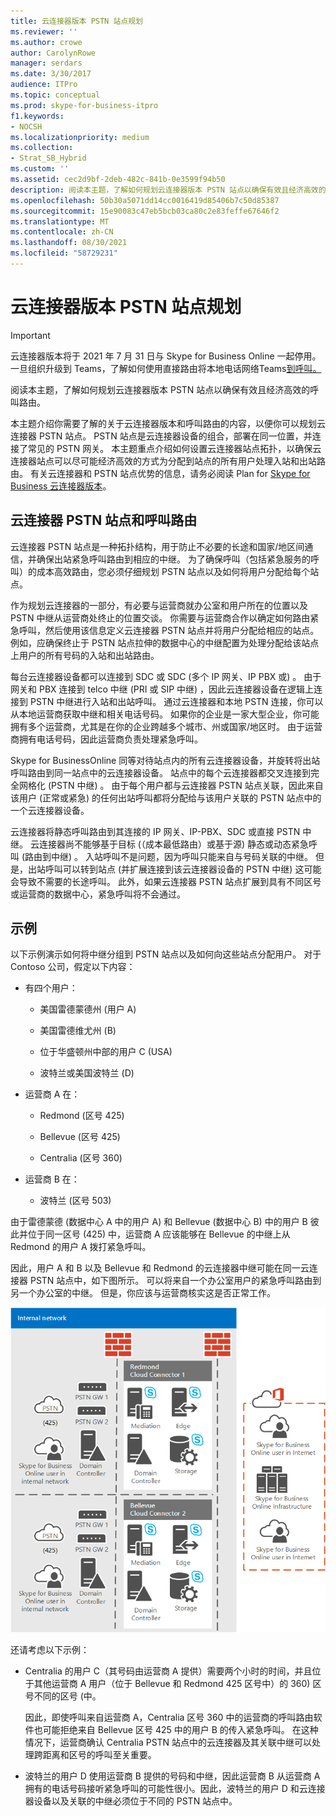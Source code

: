 ```yaml
---
title: 云连接器版本 PSTN 站点规划
ms.reviewer: ''
ms.author: crowe
author: CarolynRowe
manager: serdars
ms.date: 3/30/2017
audience: ITPro
ms.topic: conceptual
ms.prod: skype-for-business-itpro
f1.keywords:
- NOCSH
ms.localizationpriority: medium
ms.collection:
- Strat_SB_Hybrid
ms.custom: ''
ms.assetid: cec2d9bf-2deb-482c-841b-0e3599f94b50
description: 阅读本主题，了解如何规划云连接器版本 PSTN 站点以确保有效且经济高效的呼叫路由。
ms.openlocfilehash: 50b30a5071dd14cc0016419d85406b7c50d85387
ms.sourcegitcommit: 15e90083c47eb5bcb03ca80c2e83feffe67646f2
ms.translationtype: MT
ms.contentlocale: zh-CN
ms.lasthandoff: 08/30/2021
ms.locfileid: "58729231"
---
```

# <a name="plan-for-cloud-connector-edition-pstn-sites"></a>云连接器版本 PSTN 站点规划

> [!Important]
> 云连接器版本将于 2021 年 7 月 31 日与 Skype for Business Online 一起停用。 一旦组织升级到 Teams，了解如何使用直接路由将本地电话网络Teams[到呼叫。](/MicrosoftTeams/direct-routing-landing-page)
 
阅读本主题，了解如何规划云连接器版本 PSTN 站点以确保有效且经济高效的呼叫路由。
  
本主题介绍你需要了解的关于云连接器版本和呼叫路由的内容，以便你可以规划云连接器 PSTN 站点。 PSTN 站点是云连接器设备的组合，部署在同一位置，并连接了常见的 PSTN 网关。 本主题重点介绍如何设置云连接器站点拓扑，以确保云连接器站点可以尽可能经济高效的方式为分配到站点的所有用户处理入站和出站路由。 有关云连接器和 PSTN 站点优势的信息，请务必阅读 Plan for [Skype for Business 云连接器版本](plan-skype-for-business-cloud-connector-edition.md)。 
  
## <a name="cloud-connector-pstn-sites-and-call-routing"></a>云连接器 PSTN 站点和呼叫路由

云连接器 PSTN 站点是一种拓扑结构，用于防止不必要的长途和国家/地区间通信，并确保出站紧急呼叫路由到相应的中继。 为了确保呼叫（包括紧急服务的呼叫）的成本高效路由，您必须仔细规划 PSTN 站点以及如何将用户分配给每个站点。 
  
作为规划云连接器的一部分，有必要与运营商就办公室和用户所在的位置以及 PSTN 中继从运营商处终止的位置交谈。 你需要与运营商合作以确定如何路由紧急呼叫，然后使用该信息定义云连接器 PSTN 站点并将用户分配给相应的站点。 例如，应确保终止于 PSTN 站点拉伸的数据中心的中继配置为处理分配给该站点上用户的所有号码的入站和出站路由。 
  
每台云连接器设备都可以连接到 SDC 或 SDC (多个 IP 网关、IP PBX 或) 。 由于网关和 PBX 连接到 telco 中继 (PRI 或 SIP 中继) ，因此云连接器设备在逻辑上连接到 PSTN 中继进行入站和出站呼叫。 通过云连接器和本地 PSTN 连接，你可以从本地运营商获取中继和相关电话号码。 如果你的企业是一家大型企业，你可能拥有多个运营商，尤其是在你的企业跨越多个城市、州或国家/地区时。 由于运营商拥有电话号码，因此运营商负责处理紧急呼叫。
  
Skype for BusinessOnline 同等对待站点内的所有云连接器设备，并旋转将出站呼叫路由到同一站点中的云连接器设备。 站点中的每个云连接器都交叉连接到完全网格化 (PSTN 中继) 。 由于每个用户都与云连接器 PSTN 站点关联，因此来自该用户 (正常或紧急) 的任何出站呼叫都将分配给与该用户关联的 PSTN 站点中的一个云连接器设备。 
  
云连接器将静态呼叫路由到其连接的 IP 网关、IP-PBX、SDC 或直接 PSTN 中继。 云连接器尚不能够基于目标 (（成本最低路由）或基于源) 静态或动态紧急呼叫 (路由到中继) 。 入站呼叫不是问题，因为呼叫只能来自与号码关联的中继。 但是，出站呼叫可以转到站点 (并扩展连接到该云连接器设备的 PSTN 中继) 这可能会导致不需要的长途呼叫。 此外，如果云连接器 PSTN 站点扩展到具有不同区号或运营商的数据中心，紧急呼叫将不会通过。
  
## <a name="an-example"></a>示例

以下示例演示如何将中继分组到 PSTN 站点以及如何向这些站点分配用户。 对于 Contoso 公司，假定以下内容：
  
- 有四个用户： 
    
  - 美国雷德蒙德州 (用户 A) 
    
  - 美国雷德维尤州 (B) 
    
  - 位于华盛顿州中部的用户 C (USA) 
    
  - 波特兰或美国波特兰 (D) 
    
- 运营商 A 在：
    
  - Redmond (区号 425) 
    
  - Bellevue (区号 425) 
    
  - Centralia (区号 360) 
    
- 运营商 B 在：
    
  -  波特兰 (区号 503) 
    
由于雷德蒙德 (数据中心 A 中的用户 A) 和 Bellevue (数据中心 B) 中的用户 B 彼此并位于同一区号 (425) 中，运营商 A 应该能够在 Bellevue 的中继上从 Redmond 的用户 A 拨打紧急呼叫。 
  
因此，用户 A 和 B 以及 Bellevue 和 Redmond 的云连接器中继可能在同一云连接器 PSTN 站点中，如下图所示。 可以将来自一个办公室用户的紧急呼叫路由到另一个办公室的中继。 但是，你应该与运营商核实这是否正常工作。
  
![如何设置 PSTN 站点。](../../media/2659caa7-9c18-4d4f-9c7a-61d0e6a07dc3.png)
  
还请考虑以下示例：
  
- Centralia 的用户 C（其号码由运营商 A 提供）需要两个小时的时间，并且位于其他运营商 A 用户（位于 Bellevue 和 Redmond 425 区号中）的 360) 区号不同的区号 (中。 
    
    因此，即使呼叫来自运营商 A，Centralia 区号 360 中的运营商的呼叫路由软件也可能拒绝来自 Bellevue 区号 425 中的用户 B 的传入紧急呼叫。 在这种情况下，运营商确认 Centralia PSTN 站点中的云连接器及其关联中继可以处理跨距离和区号的呼叫至关重要。
    
- 波特兰的用户 D 使用运营商 B 提供的号码和中继，因此运营商 B 从运营商 A 拥有的电话号码接听紧急呼叫的可能性很小。因此，波特兰的用户 D 和云连接器设备以及关联的中继必须位于不同的 PSTN 站点中。
